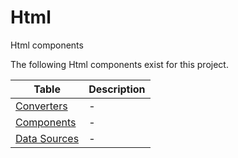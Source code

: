 # Html

Html components

The following Html components exist for this project.

| Table                     | Description       |
| ------                    | ------            |
| [Converters](/cmf.custom.help/techspec>artifacts>html>cconverters) | - |
| [Components](/cmf.custom.help/techspec>artifacts>html>components) | - |
| [Data Sources](/cmf.custom.help/techspec>artifacts>html>datasources) | - |


